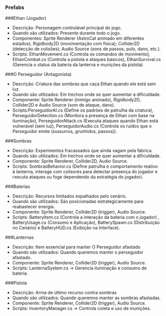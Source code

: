 ### Prefabs

###Ethan (Jogador)
- Descrição: Personagem controlável principal do jogo.
- Quando são utilizados: Presente durante todo o jogo.
- Componentes: Sprite Renderer (AstroCat animado em diferentes estados); Rigidbody2D (movimentação com física); Collider2D (detecção de colisões); Audio Source (sons de passos, pulo, dano, etc.).
- Scripts: EthanMovement.cs (Controla os comandos de movimento), EthanCombat.cs (Controla a pistola e ataques básicos), EthanSurvival.cs (Gerencia o status da bateria da lanterna e munições da pistola)


###O Perseguidor (Antagonista)
- Descrição: Criatura das sombras que caça Ethan quando ele está sem luz.
- Quando são utilizados: Em trechos onde se quer aumentar a dificuldade.
- Componente: Sprite Renderer (inimigo animado), Rigidbody2D, Collider2D e Audio Source (som de ataque, dano).
- Scripts:PerseguidorAI.cs (Define os padrões de patrulha da criatura), PerseguidorDetection.cs (Monitora a presença de Ethan com base na iluminação), PerseguidorAttack.cs (Executa ataques quando Ethan está vulnerável (sem luz), PerseguidorAudio.cs (Controla os ruídos que o Perseguidor emite (sussurros, grunhidos, passos)).

###Sombras
- Descrição: Experimentos fracassados que ainda vagam pela fábrica.
- Quando são utilizados: Em trechos onde se quer aumentar a dificuldade.
- Componente: Sprite Renderer, Collider2D, Audio Source.
- Scripts: SombrasBehavior.cs (Define patrulha e comportamento reativo à lanterna, interage com colisores para detectar presença do jogador e rxecuta ataques ou foge dependendo da estratégia do jogador).

###Baterias 
- Descrição:  Recursos limitados espalhados pelo cenário.
- Quando são utilizados: São posicionadas estrategicamente para reabastecer energia.
- Componente: Sprite Renderer, Collider2D (trigger), Audio Source.
- Scripts: BatteryItem.cs (Controla a interação da bateria com o jogador) , BatteryUsage.cs (Consumo e Aplicação), BatterySpawn.cs (Distribuição no Cenário) e BatteryHUD.cs (Exibição na Interface).

###Lanternas
- Descrição:  Item essencial para manter O Perseguidor afastado
- Quando são utilizados: Quando queremos manter o perseguidor afastado.
- Componente: Sprite Renderer, Collider2D (trigger), Audio Source.
- Scripts: LanternaSystem.cs → Gerencia iluminação e consumo de bateria.

###Pistola
- Descrição: Arma de último recurso contra sombras
- Quando são utilizados: Quando queremos manter as sombras afastadas.
- Componente: Sprite Renderer, Collider2D (trigger), Audio Source.
- Scripts: InventoryManager.cs → Controla coleta e uso de munições.

